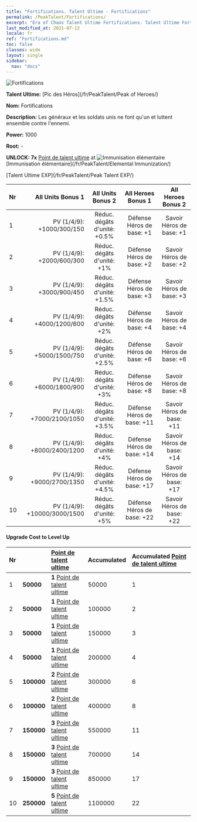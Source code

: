 ```yaml
---
title: "Fortifications. Talent Ultime - Fortifications"
permalink: /PeakTalent/Fortifications/
excerpt: "Era of Chaos Talent Ultime Fortifications. Talent Ultime Fortifications. Fortifications"
last_modified_at: 2021-07-13
locale: fr
ref: "Fortifications.md"
toc: false
classes: wide
layout: single
sidebar:
  nav: "docs"
---
```


  ![Fortifications](/images/pt/talent_1009.png)

  **Talent Ultime:** [Pic des Héros](/fr/PeakTalent/Peak of Heroes/)

  **Nom:** Fortifications

  **Description:** Les généraux et les soldats unis ne font qu'un et luttent ensemble contre l'ennemi.

  **Power:** 1000

  **Root:** -

  **UNLOCK: 7x** [Point de talent ultime](/ItemsFR/con_934/) at ![Immunisation élémentaire](/images/pt/talent_1004.png) [Immunisation élémentaire](/fr/PeakTalent/Elemental Immunization/)

  [Talent Ultime EXP](/fr/PeakTalent/Peak Talent EXP/)

  | Nr | All Units Bonus 1 | All Units Bonus 2 | All Heroes Bonus 1 | All Heroes Bonus 2 |
  |:---|--------------:|:-------------:|:-------------:|:-------------:|
  | 1 | PV (1/4/9): +1000/300/150 | Réduc. dégâts d'unité: +0.5% | Défense Héros de base: +1 | Savoir Héros de base: +1 |
  | 2 | PV (1/4/9): +2000/600/300 | Réduc. dégâts d'unité: +1% | Défense Héros de base: +2 | Savoir Héros de base: +2 |
  | 3 | PV (1/4/9): +3000/900/450 | Réduc. dégâts d'unité: +1.5% | Défense Héros de base: +3 | Savoir Héros de base: +3 |
  | 4 | PV (1/4/9): +4000/1200/600 | Réduc. dégâts d'unité: +2% | Défense Héros de base: +4 | Savoir Héros de base: +4 |
  | 5 | PV (1/4/9): +5000/1500/750 | Réduc. dégâts d'unité: +2.5% | Défense Héros de base: +6 | Savoir Héros de base: +6 |
  | 6 | PV (1/4/9): +6000/1800/900 | Réduc. dégâts d'unité: +3% | Défense Héros de base: +8 | Savoir Héros de base: +8 |
  | 7 | PV (1/4/9): +7000/2100/1050 | Réduc. dégâts d'unité: +3.5% | Défense Héros de base: +11 | Savoir Héros de base: +11 |
  | 8 | PV (1/4/9): +8000/2400/1200 | Réduc. dégâts d'unité: +4% | Défense Héros de base: +14 | Savoir Héros de base: +14 |
  | 9 | PV (1/4/9): +9000/2700/1350 | Réduc. dégâts d'unité: +4.5% | Défense Héros de base: +17 | Savoir Héros de base: +17 |
  | 10 | PV (1/4/9): +10000/3000/1500 | Réduc. dégâts d'unité: +5% | Défense Héros de base: +22 | Savoir Héros de base: +22 |


#### Upgrade Cost to Level Up

  | Nr | <i class="fas fa-coins"/> | [Point de talent ultime](/ItemsFR/con_934/) | Accumulated <i class="fas fa-coins"/> | Accumulated [Point de talent ultime](/ItemsFR/con_934/) |
  |:---|:--------------|:-------------|:-------------|:-------------|
  | 1 | **50000** | **1** [Point de talent ultime](/ItemsFR/con_934/) | 50000 | 1 |
  | 2 | **50000** | **1** [Point de talent ultime](/ItemsFR/con_934/) | 100000 | 2 |
  | 3 | **50000** | **1** [Point de talent ultime](/ItemsFR/con_934/) | 150000 | 3 |
  | 4 | **50000** | **1** [Point de talent ultime](/ItemsFR/con_934/) | 200000 | 4 |
  | 5 | **100000** | **2** [Point de talent ultime](/ItemsFR/con_934/) | 300000 | 6 |
  | 6 | **100000** | **2** [Point de talent ultime](/ItemsFR/con_934/) | 400000 | 8 |
  | 7 | **150000** | **3** [Point de talent ultime](/ItemsFR/con_934/) | 550000 | 11 |
  | 8 | **150000** | **3** [Point de talent ultime](/ItemsFR/con_934/) | 700000 | 14 |
  | 9 | **150000** | **3** [Point de talent ultime](/ItemsFR/con_934/) | 850000 | 17 |
  | 10 | **250000** | **5** [Point de talent ultime](/ItemsFR/con_934/) | 1100000 | 22 |
